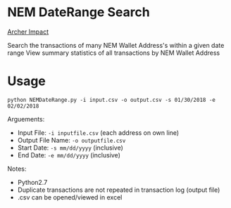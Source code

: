# NEM DateRange Search

[Archer Impact](https://www.archerimpact.com/)

Search the transactions of many NEM Wallet Address's within a given date range
View summary statistics of all transactions by NEM Wallet Address

# Usage

`python NEMDateRange.py -i input.csv -o output.csv -s 01/30/2018 -e 02/02/2018`

Arguements:
  - Input File: `-i inputfile.csv` (each address on own line)
  - Output File Name: `-o outputfile.csv`
  - Start Date: `-s mm/dd/yyyy` (inclusive)
  - End Date: `-e mm/dd/yyyy` (inclusive)


Notes:
  - Python2.7
  - Duplicate transactions are not repeated in transaction log (output file)
  - .csv can be opened/viewed in excel 


